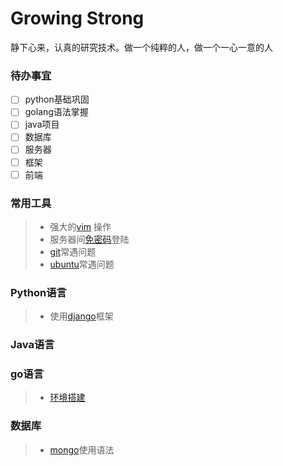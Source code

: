 # Growing Strong 
静下心来，认真的研究技术。做一个纯粹的人，做一个一心一意的人
### 待办事宜
- [ ] python基础巩固
- [ ] golang语法掌握
- [ ] java项目
- [ ] 数据库
- [ ] 服务器
- [ ] 框架
- [ ] 前端

### 常用工具
> * 强大的[vim](https://github.com/hongliang5623/Operation/blob/master/document/vim.md) 操作
> * 服务器间[免密码](https://github.com/hongliang5623/Operation/blob/master/document/ssh%E5%85%8D%E5%AF%86%E7%A0%81%E7%99%BB%E5%BD%95)登陆
> * [git](https://github.com/hongliang5623/Operation/blob/master/document/git.txt)常遇问题
> * [ubuntu](https://github.com/hongliang5623/Operation/blob/master/document/ubuntu)常遇问题

### Python语言
> * 使用[django](https://github.com/hongliang5623/Operation/blob/master/document/django_faq.md)框架

### Java语言

### go语言
> * [环境搭建](https://github.com/hongliang5623/Operation/blob/master/document/golang)

### 数据库
> * [mongo](https://github.com/hongliang5623/Operation/blob/master/document/mongo.txt)使用语法
